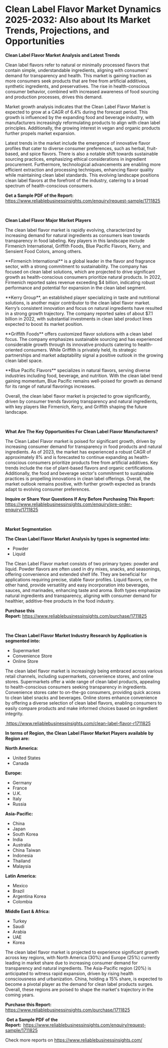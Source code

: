 <p><h1>Clean Label Flavor Market Dynamics 2025-2032: Also about Its Market Trends, Projections, and Opportunities</h1></p><p><strong>Clean Label Flavor Market Analysis and Latest Trends</strong></p>
<p><p>Clean label flavors refer to natural or minimally processed flavors that contain simple, understandable ingredients, aligning with consumers' demand for transparency and health. This market is gaining traction as more consumers seek products that are free from artificial additives, synthetic ingredients, and preservatives. The rise in health-conscious consumer behavior, combined with increased awareness of food sourcing and production processes, drives this demand.</p><p>Market growth analysis indicates that the Clean Label Flavor Market is expected to grow at a CAGR of 6.4% during the forecast period. This growth is influenced by the expanding food and beverage industry, with manufacturers increasingly reformulating products to align with clean label principles. Additionally, the growing interest in vegan and organic products further propels market expansion.</p><p>Latest trends in the market include the emergence of innovative flavor profiles that cater to diverse consumer preferences, such as herbal, fruit-based, and spice flavors. There is also a notable shift towards sustainable sourcing practices, emphasizing ethical considerations in ingredient procurement. Furthermore, technological advancements are enabling more efficient extraction and processing techniques, enhancing flavor quality while maintaining clean label standards. This evolving landscape positions clean label flavors at the forefront of the industry, catering to a broad spectrum of health-conscious consumers.</p></p>
<p><strong>Get a Sample PDF of the Report:&nbsp;</strong> <a href="https://www.reliablebusinessinsights.com/enquiry/request-sample/1711825?utm_campaign=2298&utm_medium=2&utm_source=Github&utm_content=ia&utm_term=27032025&utm_id=clean-label-flavor">https://www.reliablebusinessinsights.com/enquiry/request-sample/1711825</a></p>
<p>&nbsp;</p>
<p><strong>Clean Label Flavor Major Market Players</strong></p>
<p><p>The clean label flavor market is rapidly evolving, characterized by increasing demand for natural ingredients as consumers lean towards transparency in food labeling. Key players in this landscape include Firmenich International, Griffith Foods, Blue Pacific Flavors, Kerry, and Sensient Food Colors, among others.</p><p>**Firmenich International** is a global leader in the flavor and fragrance sector, with a strong commitment to sustainability. The company has focused on clean label solutions, which are projected to drive significant growth as health-conscious consumers prioritize natural products. In 2022, Firmenich reported sales revenue exceeding $4 billion, indicating robust performance and potential for expansion in the clean label segment.</p><p>**Kerry Group**, an established player specializing in taste and nutritional solutions, is another major contributor to the clean label flavor market. Kerry’s consistent innovation and focus on natural ingredients have resulted in a strong growth trajectory. The company reported sales of about $7.1 billion in 2022, with substantial investments in clean label product lines expected to boost its market position.</p><p>**Griffith Foods** offers customized flavor solutions with a clean label focus. The company emphasizes sustainable sourcing and has experienced considerable growth through its innovative products catering to health-oriented consumers. While Griffith is privately held, its strategic partnerships and market adaptability signal a positive outlook in the growing clean label space.</p><p>**Blue Pacific Flavors** specializes in natural flavors, serving diverse industries including food, beverage, and nutrition. With the clean label trend gaining momentum, Blue Pacific remains well-poised for growth as demand for its range of natural flavorings increases.</p><p>Overall, the clean label flavor market is projected to grow significantly, driven by consumer trends favoring transparency and natural ingredients, with key players like Firmenich, Kerry, and Griffith shaping the future landscape.</p></p>
<p>&nbsp;</p>
<p><strong>What Are The Key Opportunities For Clean Label Flavor Manufacturers?</strong></p>
<p><p>The Clean Label Flavor market is poised for significant growth, driven by increasing consumer demand for transparency in food products and natural ingredients. As of 2023, the market has experienced a robust CAGR of approximately 8% and is forecasted to continue expanding as health-conscious consumers prioritize products free from artificial additives. Key trends include the rise of plant-based flavors and organic certifications. Additionally, the food and beverage sector's commitment to sustainable practices is propelling innovations in clean label offerings. Overall, the market outlook remains positive, with further growth expected as brands adapt to evolving consumer preferences.</p></p>
<p><strong>Inquire or Share Your Questions If Any Before Purchasing This Report:</strong> <a href="https://www.reliablebusinessinsights.com/enquiry/pre-order-enquiry/1711825?utm_campaign=2298&utm_medium=2&utm_source=Github&utm_content=ia&utm_term=27032025&utm_id=clean-label-flavor">https://www.reliablebusinessinsights.com/enquiry/pre-order-enquiry/1711825</a></p>
<p>&nbsp;</p>
<p><strong>Market Segmentation</strong></p>
<p><strong>The Clean Label Flavor Market Analysis by types is segmented into:</strong></p>
<p><ul><li>Powder</li><li>Liquid</li></ul></p>
<p><p>The Clean Label Flavor market consists of two primary types: powder and liquid. Powder flavors are often used in dry mixes, snacks, and seasonings, offering convenience and extended shelf life. They are beneficial for applications requiring precise, stable flavor profiles. Liquid flavors, on the other hand, provide versatility and easy incorporation into beverages, sauces, and marinades, enhancing taste and aroma. Both types emphasize natural ingredients and transparency, aligning with consumer demand for healthier, additive-free products in the food industry.</p></p>
<p><strong>Purchase this Report:&nbsp;</strong><a href="https://www.reliablebusinessinsights.com/purchase/1711825?utm_campaign=2298&utm_medium=2&utm_source=Github&utm_content=ia&utm_term=27032025&utm_id=clean-label-flavor">https://www.reliablebusinessinsights.com/purchase/1711825</a></p>
<p>&nbsp;</p>
<p><strong>The Clean Label Flavor Market Industry Research by Application is segmented into:</strong></p>
<p><ul><li>Supermarket</li><li>Convenience Store</li><li>Online Store</li></ul></p>
<p><p>The clean label flavor market is increasingly being embraced across various retail channels, including supermarkets, convenience stores, and online stores. Supermarkets offer a wide range of clean label products, appealing to health-conscious consumers seeking transparency in ingredients. Convenience stores cater to on-the-go consumers, providing quick access to clean label snacks and beverages. Online stores enhance convenience by offering a diverse selection of clean label flavors, enabling consumers to easily compare products and make informed choices based on ingredient integrity.</p></p>
<p><a href="https://www.reliablebusinessinsights.com/clean-label-flavor-r1711825?utm_campaign=2298&utm_medium=2&utm_source=Github&utm_content=ia&utm_term=27032025&utm_id=clean-label-flavor">&nbsp;https://www.reliablebusinessinsights.com/clean-label-flavor-r1711825</a></p>
<p><strong>In terms of Region, the Clean Label Flavor Market Players available by Region are:</strong></p>
<p>
    <p> <strong> North America: </strong>
        <ul>
            <li>United States</li>
            <li>Canada</li>
        </ul>
        </p> 
    <p> <strong> Europe: </strong>
        <ul>
            <li>Germany</li>
            <li>France</li>
            <li>U.K.</li>
            <li>Italy</li>
            <li>Russia</li>
        </ul>
        </p> 
    <p> <strong> Asia-Pacific: </strong>
        <ul>
            <li>China</li>
            <li>Japan</li>
            <li>South Korea</li>
            <li>India</li>
            <li>Australia</li>
            <li>China Taiwan</li>
            <li>Indonesia</li>
            <li>Thailand</li>
            <li>Malaysia</li>
        </ul>
        </p> 
    <p> <strong> Latin America: </strong>
        <ul>
            <li>Mexico</li>
            <li>Brazil</li>
            <li>Argentina Korea</li>
            <li>Colombia</li>
        </ul>
        </p> 
    <p> <strong> Middle East & Africa: </strong>
        <ul>
            <li>Turkey</li>
            <li>Saudi</li>
            <li>Arabia</li>
            <li>UAE</li>
            <li>Korea</li>
        </ul>
    </p>
    </p>
<p><p>The clean label flavor market is projected to experience significant growth across key regions, with North America (30%) and Europe (25%) currently leading in market share due to increasing consumer demand for transparency and natural ingredients. The Asia-Pacific region (20%) is anticipated to witness rapid expansion, driven by rising health consciousness and urbanization. China, holding a 15% share, is expected to become a pivotal player as the demand for clean label products surges. Overall, these regions are poised to shape the market's trajectory in the coming years.</p></p>
<p><strong>Purchase this Report: </strong><a href="https://www.reliablebusinessinsights.com/purchase/1711825?utm_campaign=2298&utm_medium=2&utm_source=Github&utm_content=ia&utm_term=27032025&utm_id=clean-label-flavor">https://www.reliablebusinessinsights.com/purchase/1711825</a></p>
<p>&nbsp;<strong>Get a Sample PDF of the Report:&nbsp;&nbsp;</strong><a href="https://www.reliablebusinessinsights.com/enquiry/request-sample/1711825?utm_campaign=2298&utm_medium=2&utm_source=Github&utm_content=ia&utm_term=27032025&utm_id=clean-label-flavor">https://www.reliablebusinessinsights.com/enquiry/request-sample/1711825</a></p>
<p><strong></strong></p>
<p>Check more reports on <a href="https://www.reliablebusinessinsights.com/?utm_campaign=2298&utm_medium=2&utm_source=Github&utm_content=ia&utm_term=27032025&utm_id=clean-label-flavor">https://www.reliablebusinessinsights.com/</a></p>